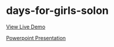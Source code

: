 # days-for-girls-solon

[View Live Demo](https://ryan-montville.github.io/days-for-girls-solon/)

[Powerpoint Presentation](https://loyolauniversitychicago-my.sharepoint.com/:p:/g/personal/rmontville_luc_edu/EVAlZOT6OiNAuktkHJzzOroBK7xtJG06wOoxywqWU2ocXw?e=dCvAj2)